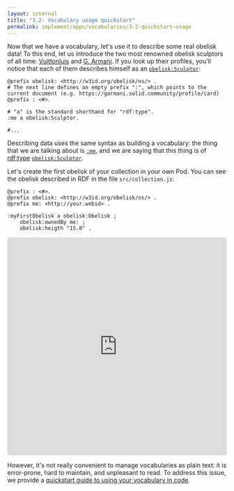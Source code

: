 ```yaml
---
layout: internal
title: "3.2- Vocabulary usage quickstart"
permalink: implement/apps/vocabularies/3-2-quickstart-usage
---
```


Now that we have a vocabulary, let's use it to describe some real obelisk data! To this end, let us introduce the two most renowned obelisk sculptors of all time: [Vuittonluis](https://vuittonluis.solid.community/profile/card#me) and [G. Armani](https://garmani.solid.community/profile/card#me). If you look up their profiles, you'll notice that each of them describes himself as an [`obelisk:Sculptor`](http://w3id.org/obelisk/ns/Sculptor):
```turtle
@prefix obelisk: <http://w3id.org/obelisk/ns/> .
# The next line defines an empty prefix ":", which points to the current document (e.g. https://garmani.solid.community/profile/card)
@prefix : <#>.

# "a" is the standard shorthand for "rdf:type".
:me a obelisk:Sculptor.

#...
```

Describing data uses the same syntax as building a vocabulary: the thing that we are talking about is [`:me`](https://garmani.solid.community/profile/card#me), and we are saying that this thing is of [rdf:type](http://www.w3.org/1999/02/22-rdf-syntax-ns#type) [`obelisk:Sculptor`](http://w3id.org/obelisk/ns/Sculptor).  

Let's create the first obelisk of your collection in your own Pod. You can see the obelisk described in RDF in the file `src/collection.js`:
```turtle
@prefix : <#>.
@prefix obelisk: <http://w3id.org/obelisk/ns/> .
@prefix me: <http://your.webid> .

:myFirstObelisk a obelisk:Obelisk ;
    obelisk:ownedBy me: ;
    obelisk:heigth "15.0" .
```

<iframe src="https://codesandbox.io/embed/my-first-obelisk-collection-1ybvq?fontsize=14" title="my first obelisk collection" allow="geolocation; microphone; camera; midi; vr; accelerometer; gyroscope; payment; ambient-light-sensor; encrypted-media; usb" style="width:100%; height:500px; border:0; border-radius: 4px; overflow:hidden;" sandbox="allow-modals allow-forms allow-popups allow-scripts allow-same-origin"></iframe>

However, it's not really convenient to manage vocabularies as plain text: it is error-prone, hard to maintain, and unpleasant to read. To address this issue, we provide a [quickstart guide to using your vocabulary in code](5-1-quickstart-artifacts).
